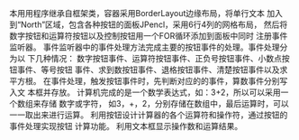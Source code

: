本用用程序继承自框架类，容器采用BorderLayout边缘布局，将单行文本
加入到“North”区域，包含各种按钮的面板JPencl，采用6行4列的网格布局，
然后将数字按钮和运算符按钮以及控制按钮用一个FOR循环添加到面板中同时
注册事件监听器。
事件监听器中的事件处理方法完成主要的按钮事件的处理。事件处理分为以
下几种情况：
数字按钮事件、运算符按钮事件、正负号按钮事件、小数点按钮事件、等号按钮
事件、求到数按钮事件、退格按钮事件、清楚按钮事件以及求平方根。
在事件处理，触发按钮事件时，先判断对应的的事件，算数事件分别写入文
本框并存放。
计算机完成的是一个数学表达式，如：3+2，所以可以采用一个数组来存储
数字或字符，
如3，+，2，分别存储在数组中，最后运算时，可以一一取出来进行运算。
利用按钮设计计算器的各个运算符和操作符，通过按钮的事件处理实现按钮
计算功能。
利用文本框显示操作数和运算结果。